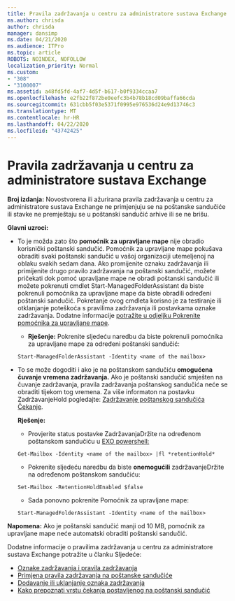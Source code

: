 ```yaml
---
title: Pravila zadržavanja u centru za administratore sustava Exchange ne funkcioniraju
ms.author: chrisda
author: chrisda
manager: dansimp
ms.date: 04/21/2020
ms.audience: ITPro
ms.topic: article
ROBOTS: NOINDEX, NOFOLLOW
localization_priority: Normal
ms.custom:
- "308"
- "3100007"
ms.assetid: a48fd5fd-4af7-4d5f-b617-b0f9334ccaa7
ms.openlocfilehash: e2fb22f872be0eefc3b4b78b18cd09baffa66cda
ms.sourcegitcommit: 631cbb5f03e5371f0995e976536d24e9d13746c3
ms.translationtype: MT
ms.contentlocale: hr-HR
ms.lasthandoff: 04/22/2020
ms.locfileid: "43742425"
---
```

# <a name="retention-policies-in-exchange-admin-center"></a>Pravila zadržavanja u centru za administratore sustava Exchange

 **Broj izdanja:** Novostvorena ili ažurirana pravila zadržavanja u centru za administratore sustava Exchange ne primjenjuju se na poštanske sandučiće ili stavke ne premještaju se u poštanski sandučić arhive ili se ne brišu. 
  
 **Glavni uzroci:**
  
- To je možda zato što **pomoćnik za upravljane mape** nije obradio korisnički poštanski sandučić. Pomoćnik za upravljane mape pokušava obraditi svaki poštanski sandučić u vašoj organizaciji utemeljenoj na oblaku svakih sedam dana. Ako promijenite oznaku zadržavanja ili primijenite drugo pravilo zadržavanja na poštanski sandučić, možete pričekati dok pomoć upravljane mape ne obradi poštanski sandučić ili možete pokrenuti cmdlet Start-ManagedFolderAssistant da biste pokrenuli pomoćnika za upravljane mape da biste obradili određeni poštanski sandučić. Pokretanje ovog cmdleta korisno je za testiranje ili otklanjanje poteškoća s pravilima zadržavanja ili postavkama oznake zadržavanja. Dodatne informacije [potražite u odjeljku Pokrenite pomoćnika za upravljane mape](https://msdn.microsoft.com/library/gg271153%28v=exchsrvcs.149%29.aspx#managedfolderassist).
    
  - **Rješenje:** Pokrenite sljedeću naredbu da biste pokrenuli pomoćnika za upravljane mape za određeni poštanski sandučić:
    
  ```
  Start-ManagedFolderAssistant -Identity <name of the mailbox>
  ```

- To se može dogoditi i ako je na poštanskom sandučiću **omogućena** **čuvanje vremena zadržavanja.** Ako je poštanski sandučić smješten na čuvanje zadržavanja, pravila zadržavanja poštanskog sandučića neće se obraditi tijekom tog vremena. Za više informaton na postavku ZadržavanjeHold pogledajte: [Zadržavanje poštanskog sandučića Čekanje](https://docs.microsoft.com/exchange/security-and-compliance/messaging-records-management/mailbox-retention-hold).
    
    **Rješenje:**
    
  - Provjerite status postavke ZadržavanjaDržite na određenom poštanskom sandučiću u [EXO powershell:](https://docs.microsoft.com/powershell/exchange/exchange-online/connect-to-exchange-online-powershell/connect-to-exchange-online-powershell?view=exchange-ps)
    
  ```
  Get-Mailbox -Identity <name of the mailbox> |fl *retentionHold*
  ```

  - Pokrenite sljedeću naredbu da biste **onemogućili** zadržavanjeDržite na određenom poštanskom sandučiću:
    
  ```
  Set-Mailbox -RetentionHoldEnabled $false
  ```

  - Sada ponovno pokrenite Pomoćnik za upravljane mape:
    
  ```
  Start-ManagedFolderAssistant -Identity <name of the mailbox>
  ```

 **Napomena:** Ako je poštanski sandučić manji od 10 MB, pomoćnik za upravljane mape neće automatski obraditi poštanski sandučić.
 
Dodatne informacije o pravilima zadržavanja u centru za administratore sustava Exchange potražite u članku Sljedeće:
- [Oznake zadržavanja i pravila zadržavanja](https://docs.microsoft.com/exchange/security-and-compliance/messaging-records-management/retention-tags-and-policies)
- [Primjena pravila zadržavanja na poštanske sandučiće](https://docs.microsoft.com/exchange/security-and-compliance/messaging-records-management/apply-retention-policy)
- [Dodavanje ili uklanjanje oznaka zadržavanja](https://docs.microsoft.com/exchange/security-and-compliance/messaging-records-management/add-or-remove-retention-tags)
- [Kako prepoznati vrstu čekanja postavljenog na poštanski sandučić](https://docs.microsoft.com/office365/securitycompliance/identify-a-hold-on-an-exchange-online-mailbox)
